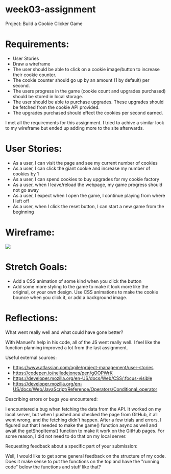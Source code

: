 # week03-assignment

Project: Build a Cookie Clicker Game

# Requirements:

- User Stories
- Draw a wireframe
- The user should be able to click on a cookie image/button to increase their cookie counter.
- The cookie counter should go up by an amount (1 by default) per second.
- The users progress in the game (cookie count and upgrades purchased) should be stored in local storage.
- The user should be able to purchase upgrades. These upgrades should be fetched from the cookie API provided.
- The upgrades purchased should effect the cookies per second earned.

I met all the requirements for this assignment. I tried to achive a similar look to my wireframe but ended up adding more to the site afterwards.

# User Stories:

- As a user, I can visit the page and see my current number of cookies
- As a user, I can click the giant cookie and increase my number of cookies by 1
- As a user, I can spend cookies to buy upgrades for my cookie factory
- As a user, when I leave/reload the webpage, my game progress should not go away
- As a user, I expect when I open the game, I continue playing from where I left off
- As a user, when I click the reset button, I can start a new game from the beginning

# Wireframe:

![](https://d-g-szabo.github.io/nft-preview-card-component-main/images/screenshot.jpg)

# Stretch Goals:

- Add a CSS animation of some kind when you click the button
- Add some more styling to the game to make it look more like the original, or your own design. Use CSS animations to make the cookie bounce when you click it, or add a background image.

# Reflections:

What went really well and what could have gone better?

With Manuel's help in his code, all of the JS went really well. I feel like the function planning improved a lot from the last assignment.

Useful external sources:

- https://www.atlassian.com/agile/project-management/user-stories
- https://codepen.io/nelledejones/pen/gOOPWrK
- https://developer.mozilla.org/en-US/docs/Web/CSS/:focus-visible
- https://developer.mozilla.org/en-US/docs/Web/JavaScript/Reference/Operators/Conditional_operator

Describing errors or bugs you encountered:

I encountered a bug when fetching the data from the API. It worked on my local server, but when I pushed and checked the page from GitHub, it all went wrong, and the fetching didn't happen. After a few trials and errors, I figured out that I needed to make the game() function async as well and await the getShopItems() function to make it work on the GitHub pages. For some reason, I did not need to do that on my local server.

Requesting feedback about a specific part of your submission:

Well, I would like to get some general feedback on the structure of my code. Does it make sense to put the functions on the top and have the "running code" below the functions and stuff like that?
